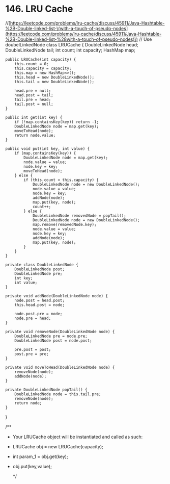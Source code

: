 # 146. LRU Cache

//[https://leetcode.com/problems/lru-cache/discuss/45911/Java-Hashtable-%2B-Double-linked-list-\(with-a-touch-of-pseudo-nodes](https://leetcode.com/problems/lru-cache/discuss/45911/Java-Hashtable-%2B-Double-linked-list-%28with-a-touch-of-pseudo-nodes)\) // Use doubelLinkedNode class LRUCache { DoubleLinkedNode head; DoubleLinkedNode tail; int count; int capacity; HashMap map;

```text
public LRUCache(int capacity) {
    this.count = 0;
    this.capacity = capacity;
    this.map = new HashMap<>();
    this.head = new DoubleLinkedNode();
    this.tail = new DoubleLinkedNode();

    head.pre = null;
    head.post = tail;
    tail.pre = head;
    tail.post = null;
}

public int get(int key) {
    if (!map.containsKey(key)) return -1;
    DoubleLinkedNode node = map.get(key);
    moveToHead(node);
    return node.value;
}

public void put(int key, int value) {
    if (map.containsKey(key)) {
        DoubleLinkedNode node = map.get(key);
        node.value = value;
        node.key = key;
        moveToHead(node);
    } else {
        if (this.count < this.capacity) {
            DoubleLinkedNode node = new DoubleLinkedNode();
            node.value = value;
            node.key = key;
            addNode(node);
            map.put(key, node);
            count++;
        } else {
            DoubleLinkedNode removedNode = popTail();
            DoubleLinkedNode node = new DoubleLinkedNode();
            map.remove(removedNode.key);
            node.value = value;
            node.key = key;
            addNode(node);
            map.put(key, node);
        }
    }
}

private class DoubleLinkedNode {
    DoubleLinkedNode post;
    DoubleLinkedNode pre;
    int key;
    int value;
}

private void addNode(DoubleLinkedNode node) {
    node.post = head.post;
    this.head.post = node;

    node.post.pre = node;
    node.pre = head;
}

private void removeNode(DoubleLinkedNode node) {
    DoubleLinkedNode pre = node.pre;
    DoubleLinkedNode post = node.post;

    pre.post = post;
    post.pre = pre;
}

private void moveToHead(DoubleLinkedNode node) {
    removeNode(node);
    addNode(node);
}

private DoubleLinkedNode popTail() {
    DoubleLinkedNode node = this.tail.pre;
    removeNode(node);
    return node;
}
```

}

/\*\*

* Your LRUCache object will be instantiated and called as such:
* LRUCache obj = new LRUCache\(capacity\);
* int param\_1 = obj.get\(key\);
* obj.put\(key,value\);

  \*/

